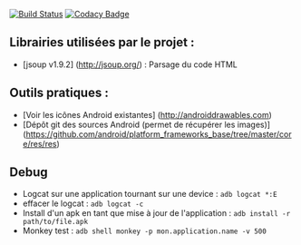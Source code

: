[![Build Status](https://travis-ci.org/AnaelMobilia/NextINpact-Unofficial.svg?branch=master)](https://travis-ci.org/AnaelMobilia/NextINpact-Unofficial)
[![Codacy Badge](https://api.codacy.com/project/badge/Grade/6128e8ab3cb24120857aa99637f250b2)](https://www.codacy.com/app/AnaelMobilia/NextINpact-Unofficial?utm_source=github.com&amp;utm_medium=referral&amp;utm_content=AnaelMobilia/NextINpact-Unofficial&amp;utm_campaign=Badge_Grade)

## Librairies utilisées par le projet :
  - [jsoup v1.9.2] (http://jsoup.org/) : Parsage du code HTML

## Outils pratiques :
  - [Voir les icônes Android existantes] (http://androiddrawables.com)
  - [Dépôt git des sources Android (permet de récupérer les images)] (https://github.com/android/platform_frameworks_base/tree/master/core/res/res)

## Debug
  - Logcat sur une application tournant sur une device : `adb logcat *:E`
  - effacer le logcat : `adb logcat -c`
  - Install d'un apk en tant que mise à jour de l'application : `adb install -r path/to/file.apk`
  - Monkey test : `adb shell monkey -p mon.application.name -v 500`
